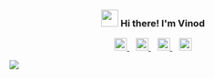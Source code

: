 <h3 align="center" > <img src="https://raw.githubusercontent.com/MartinHeinz/MartinHeinz/master/wave.gif" width="30px"> Hi there! I'm Vinod</h3>
<p align="center">
  
  <a href="https://twitter.com/karikevinod">
    <img  alt="Vinod | Twitter" width="22px" src="https://raw.githubusercontent.com/peterthehan/peterthehan/master/assets/twitter.svg" />
  </a> &nbsp&nbsp
  <a href="https://www.linkedin.com/in/vab/">
    <img  alt="Vinod's LinkedIN" width="22px" src="https://raw.githubusercontent.com/peterthehan/peterthehan/master/assets/linkedin.svg" />
  </a>&nbsp&nbsp
  <a href="https://karikevinod.medium.com/">
    <img  alt="Vinod's Medium" width="22px" src="https://seeklogo.com/images/M/medium-logo-F0ACFCCD58-seeklogo.com.png" />
  </a>&nbsp&nbsp

  <a href="mailto:connect@mevinod.com">
    <img  alt="Mail Vinod" width="22px" src="https://cdn-icons-png.flaticon.com/512/482/482138.png" />
  </a>
</p>

![](https://visitor-badge.glitch.me/badge?page_id=mevinod.mevinod)
